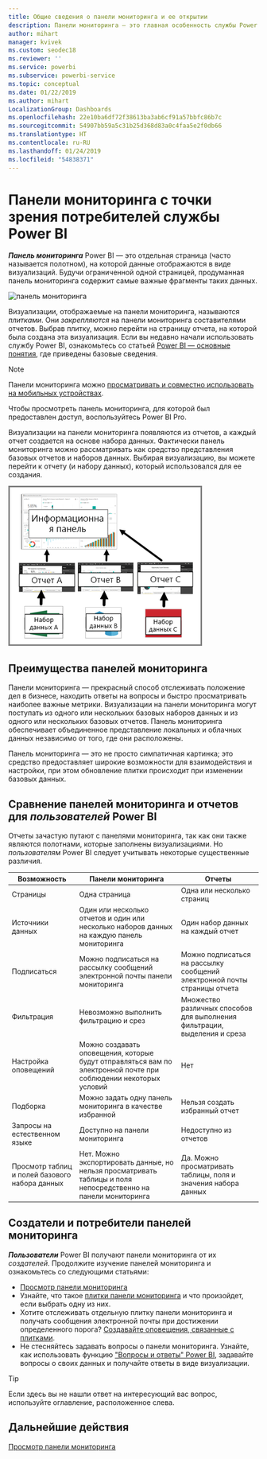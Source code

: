 ```yaml
---
title: Общие сведения о панели мониторинга и ее открытии
description: Панели мониторинга — это главная особенность службы Power BI.
author: mihart
manager: kvivek
ms.custom: seodec18
ms.reviewer: ''
ms.service: powerbi
ms.subservice: powerbi-service
ms.topic: conceptual
ms.date: 01/22/2019
ms.author: mihart
LocalizationGroup: Dashboards
ms.openlocfilehash: 22e10ba6df72f38613ba3ab6cf91a57bbfc86b7c
ms.sourcegitcommit: 54907bb59a5c31b25d368d83a0c4faa5e2f0db66
ms.translationtype: HT
ms.contentlocale: ru-RU
ms.lasthandoff: 01/24/2019
ms.locfileid: "54838371"
---
```

# <a name="dashboards-for-power-bi-service-consumers"></a>Панели мониторинга с точки зрения потребителей службы Power BI

***Панель мониторинга*** Power BI — это отдельная страница (часто называется полотном), на которой данные отображаются в виде визуализаций. Будучи ограниченной одной страницей, продуманная панель мониторинга содержит самые важные фрагменты таких данных.

![панель мониторинга](media/end-user-dashboards/power-bi-dashboard2.png)

Визуализации, отображаемые на панели мониторинга, называются *плитками*. Они *закрепляются* на панели мониторинга составителями отчетов. Выбрав плитку, можно перейти на страницу отчета, на которой была создана эта визуализация. Если вы недавно начали использовать службу Power BI, ознакомьтесь со статьей [Power BI — основные понятия](end-user-basic-concepts.md), где приведены базовые сведения.

> [!NOTE]
> Панели мониторинга можно [просматривать и совместно использовать на мобильных устройствах](mobile/mobile-apps-view-dashboard.md).
>
> Чтобы просмотреть панель мониторинга, для которой был предоставлен доступ, воспользуйтесь Power BI Pro.
> 

Визуализации на панели мониторинга появляются из отчетов, а каждый отчет создается на основе набора данных. Фактически панель мониторинга можно рассматривать как средство представления базовых отчетов и наборов данных. Выбирая визуализацию, вы можете перейти к отчету (и набору данных), который использовался для ее создания.

![схема, показывающая связь между панелями мониторинга, отчетами, наборами данных](media/end-user-dashboards/power-bi-diagram.png)

## <a name="advantages-of-dashboards"></a>Преимущества панелей мониторинга
Панели мониторинга — прекрасный способ отслеживать положение дел в бизнесе, находить ответы на вопросы и быстро просматривать наиболее важные метрики. Визуализации на панели мониторинга могут поступать из одного или нескольких базовых наборов данных и из одного или нескольких базовых отчетов. Панель мониторинга обеспечивает объединенное представление локальных и облачных данных независимо от того, где они расположены.

Панель мониторинга — это не просто симпатичная картинка; это средство предоставляет широкие возможности для взаимодействия и настройки, при этом обновление плитки происходит при изменении базовых данных.

## <a name="dashboards-versus-reports-for-power-bi-consumers"></a>Сравнение панелей мониторинга и отчетов для ***пользователей*** Power BI
Отчеты зачастую путают с панелями мониторинга, так как они также являются полотнами, которые заполнены визуализациями. Но *пользователям* Power BI следует учитывать некоторые существенные различия.

| **Возможность** | **Панели мониторинга** | **Отчеты** |
| --- | --- | --- |
| Страницы |Одна страница |Одна или несколько страниц |
| Источники данных |Один или несколько отчетов и один или несколько наборов данных на каждую панель мониторинга |Один набор данных на каждый отчет |
| Подписаться |Можно подписаться на рассылку сообщений электронной почты панели мониторинга |Можно подписаться на рассылку сообщений электронной почты страницы отчета |
| Фильтрация |Невозможно выполнить фильтрацию и срез |Множество различных способов для выполнения фильтрации, выделения и среза |
| Настройка оповещений |Можно создавать оповещения, которые будут отправляться вам по электронной почте при соблюдении некоторых условий |Нет |
| Подборка |Можно задать одну панель мониторинга в качестве избранной |Нельзя создать избранный отчет |
| Запросы на естественном языке |Доступно на панели мониторинга |Недоступно из отчетов |
| Просмотр таблиц и полей базового набора данных |Нет. Можно экспортировать данные, но нельзя просматривать таблицы и поля непосредственно на панели мониторинга |Да. Можно просматривать таблицы, поля и значения набора данных |


## <a name="dashboard-creators-and-dashboard-consumers"></a>Создатели и потребители панелей мониторинга
***Пользователи*** Power BI получают панели мониторинга от их *создателей*. Продолжите изучение панелей мониторинга и ознакомьтесь со следующими статьями:

* [Просмотр панели мониторинга](end-user-dashboard-open.md)
* Узнайте, что такое [плитки панели мониторинга](end-user-tiles.md) и что произойдет, если выбрать одну из них.
* Хотите отслеживать отдельную плитку панели мониторинга и получать сообщения электронной почты при достижении определенного порога? [Создавайте оповещения, связанные с плитками](end-user-alerts.md).
* Не стесняйтесь задавать вопросы о панели мониторинга. Узнайте, как использовать функцию ["Вопросы и ответы" Power BI](end-user-q-and-a.md), задавайте вопросы о своих данных и получайте ответы в виде визуализации.

> [!TIP]
> Если здесь вы не нашли ответ на интересующий вас вопрос, используйте оглавление, расположенное слева.
> 

## <a name="next-steps"></a>Дальнейшие действия
[Просмотр панели мониторинга](end-user-dashboard-open.md) 
